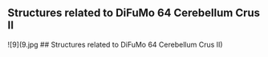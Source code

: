 


## Structures related to DiFuMo 64 Cerebellum Crus II

![9](9.jpg ## Structures related to DiFuMo 64 Cerebellum Crus II)